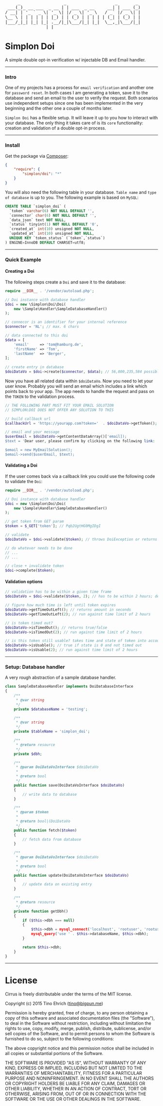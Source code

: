 <pre>
     _                 _                   _       _ 
 ___(_)_ __ ___  _ __ | | ___  _ __     __| | ___ (_)
/ __| | '_ ` _ \| '_ \| |/ _ \| '_ \   / _` |/ _ \| |
\__ \ | | | | | | |_) | | (_) | | | | | (_| | (_) | |
|___/_|_| |_| |_| .__/|_|\___/|_| |_|  \__,_|\___/|_|
                |_|                                  
</pre>

# Simplon Doi

A simple double opt-in verification w/ injectable DB and Email handler.

-------------------------------------------------

### Intro

One of my projects has a process for ```email verification``` and another one for ```password reset```. In both cases I am generating a token, save it to the database and send an email to the user to verify the request. Both scenarios use independent setups since one has been implemented in the very beginning and the other one a couple of months later.

```Simplon Doi``` has a flexible setup. It will leave it up to you how to interact with your database. The only thing it takes care of is its ```core``` functionality: creation and validation of a double opt-in process.

-------------------------------------------------

### Install

Get the package via [Composer](http://getcomposer.org):

```json
{
    "require": {
        "simplon/doi": "*"
    }
}
```

You will also need the following table in your database. ```Table name``` and ```type of database``` is up to you. The following example is based on ```MySQL```:

```sql
CREATE TABLE `simplon_doi` (
  `token` varchar(6) NOT NULL DEFAULT '',
  `connector` char(6) NOT NULL DEFAULT '',
  `data_json` text NOT NULL,
  `status` tinyint(1) NOT NULL DEFAULT '0',
  `created_at` int(10) unsigned NOT NULL,
  `updated_at` int(10) unsigned NOT NULL,
  UNIQUE KEY `token_status` (`token`,`status`)
) ENGINE=InnoDB DEFAULT CHARSET=utf8;
```

-------------------------------------------------

### Quick Example

#### Creating a Doi

The following steps create a ```Doi``` and save it to the database:

```php
require __DIR__ . '/vendor/autoload.php';

// Doi instance with database handler
$doi = new \Simplon\Doi\Doi(
    new \Sample\Handler\SampleDatabaseHandler()
);

// connecor is an identifier for your internal reference
$connector = 'NL'; // max. 6 chars

// data connected to this doi
$data = [
    'email'     => 'tom@hamburg.de',
    'firstName' => 'Tom',
    'lastName'  => 'Berger',
];
    
// create entry in database
$doiDataVo = $doi->create($connector, $data); // 56,800,235,584 possible tokens
```

Now you have all related data within ```$doiDataVo```. Now you need to let your user know. Probably you will send an email which includes a link which points back to your app.
The app needs to handle the request and pass on the ```TOKEN``` to the validation process.

```php
// THE FOLLOWING PART MUST FIT YOUR EMAIL SOLUTION
// SIMPLON\DOI DOES NOT OFFER ANY SOLUTION TO THIS

// build callback url
$callbackUrl = 'https://yourapp.com?token='  . $doiDataVo->getToken();

// email and your message
$userEmail = $doiDataVo->getContentDataArray()['email]);
$text = 'Dear user, please confirm by clicking on the following link: ' . $callbackUrl;

$email = new MyEmailSolution();
$email->send($userEmail, $text);
```

#### Validating a Doi

If the user comes back via a callback link you could use the following code to validate the ```Doi```:

```php
require __DIR__ . '/vendor/autoload.php';

// Doi instance with database handler
$doi = new \Simplon\Doi\Doi(
    new \Sample\Handler\SampleDatabaseHandler()
);

// get token from GET param
$token = $_GET['token']; // Pqb2UgtHG0MgIDgI

// validate
$doiDataVo = $doi->validate($token); // throws DoiException or returns DoiDataVo

// do whatever needs to be done
// ...
// ...

// close + invalidate token
$doi->complete($token);
```

#### Validation options

```php
// validation has to be within a given time frame
$doiDataVo = $doi->validate($token, 2); // has to be within 2 hours; default: 24 hours

// figure how much time is left until token expires
$doiDataVo->getTimeOutLeft(); // returns amount in seconds
$doiDataVo->getTimeOutLeft(2); // run against time limit of 2 hours

// is token timed out?
$doiDataVo->isTimedOut(); // returns true/false
$doiDataVo->isTimedOut(2); // run against time limit of 2 hours

// is this token still usable? takes time and state of token into account
$doiDataVo->isUsable(); // true if state is 0 and not timed out
$doiDataVo->isUsable(2); // run against time limit of 2 hours
```

-------------------------------------------------

### Setup: Database handler

A very rough abstraction of a sample database handler.

```php
class SampleDatabaseHandler implements DoiDatabaseInterface
{
    /**
     * @var string
     */
    private $databaseName = 'testing';

    /**
     * @var string
     */
    private $tableName = 'simplon_doi';

    /**
     * @return resource
     */
    private $dbh;

    /**
     * @param DoiDataVoInterface $doiDataVo
     *
     * @return bool
     */
    public function save(DoiDataVoInterface $doiDataVo)
    {
    	// write data to database
    }

    /**
     * @param $token
     *
     * @return bool|(DoiDataVo
     */
    public function fetch($token)
    {
    	// fetch data from database
    }

    /**
     * @param DoiDataVoInterface $doiDataVo
     *
     * @return bool
     */
    public function update(DoiDataVoInterface $doiDataVo)
    {
    	// update data on existing entry
    }

    /**
     * @return resource
     */
    private function getDbh()
    {
        if ($this->dbh === null)
        {
            $this->dbh = mysql_connect('localhost', 'rootuser', 'rootuser');
            mysql_query('use ' . $this->databaseName, $this->dbh);
        }

        return $this->dbh;
    }
}
```

-------------------------------------------------

# License

Cirrus is freely distributable under the terms of the MIT license.

Copyright (c) 2015 Tino Ehrich ([tino@bigpun.me](mailto:tino@bigpun.me))

Permission is hereby granted, free of charge, to any person obtaining a copy of this software and associated documentation files (the "Software"), to deal in the Software without restriction, including without limitation the rights to use, copy, modify, merge, publish, distribute, sublicense, and/or sell copies of the Software, and to permit persons to whom the Software is furnished to do so, subject to the following conditions:

The above copyright notice and this permission notice shall be included in all copies or substantial portions of the Software.

THE SOFTWARE IS PROVIDED "AS IS", WITHOUT WARRANTY OF ANY KIND, EXPRESS OR IMPLIED, INCLUDING BUT NOT LIMITED TO THE WARRANTIES OF MERCHANTABILITY, FITNESS FOR A PARTICULAR PURPOSE AND NONINFRINGEMENT. IN NO EVENT SHALL THE AUTHORS OR COPYRIGHT HOLDERS BE LIABLE FOR ANY CLAIM, DAMAGES OR OTHER LIABILITY, WHETHER IN AN ACTION OF CONTRACT, TORT OR OTHERWISE, ARISING FROM, OUT OF OR IN CONNECTION WITH THE SOFTWARE OR THE USE OR OTHER DEALINGS IN THE SOFTWARE.
